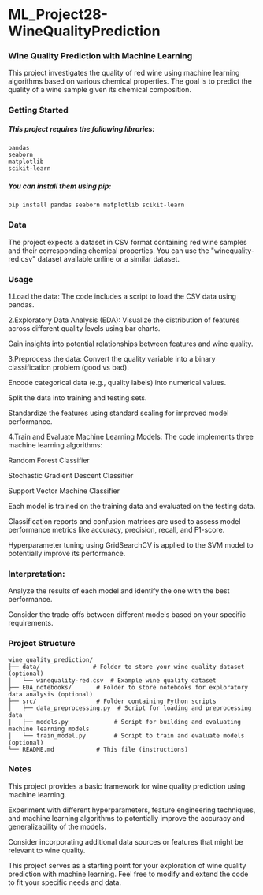 # ML_Project28-WineQualityPrediction

### Wine Quality Prediction with Machine Learning
This project investigates the quality of red wine using machine learning algorithms based on various chemical properties. The goal is to predict the quality of a wine sample given its chemical composition.

### Getting Started

##### This project requires the following libraries:
```
pandas
seaborn
matplotlib
scikit-learn
```
##### You can install them using pip:
```
pip install pandas seaborn matplotlib scikit-learn
```

### Data
The project expects a dataset in CSV format containing red wine samples and their corresponding chemical properties. You can use the "winequality-red.csv" dataset available online or a similar dataset.

### Usage
1.Load the data: The code includes a script to load the CSV data using pandas.

2.Exploratory Data Analysis (EDA):
Visualize the distribution of features across different quality levels using bar charts.

Gain insights into potential relationships between features and wine quality.

3.Preprocess the data:
Convert the quality variable into a binary classification problem (good vs bad).

Encode categorical data (e.g., quality labels) into numerical values.

Split the data into training and testing sets.

Standardize the features using standard scaling for improved model performance.

4.Train and Evaluate Machine Learning Models:
The code implements three machine learning algorithms:

Random Forest Classifier

Stochastic Gradient Descent Classifier

Support Vector Machine Classifier

Each model is trained on the training data and evaluated on the testing data.

Classification reports and confusion matrices are used to assess model performance metrics like accuracy, precision, recall, and F1-score.

Hyperparameter tuning using GridSearchCV is applied to the SVM model to potentially improve its performance.

### Interpretation:
Analyze the results of each model and identify the one with the best performance.

Consider the trade-offs between different models based on your specific requirements.

### Project Structure
```
wine_quality_prediction/
├── data/               # Folder to store your wine quality dataset (optional)
│   └── winequality-red.csv  # Example wine quality dataset
├── EDA_notebooks/       # Folder to store notebooks for exploratory data analysis (optional)
├── src/                 # Folder containing Python scripts
│   ├── data_preprocessing.py  # Script for loading and preprocessing data
│   ├── models.py             # Script for building and evaluating machine learning models
│   └── train_model.py        # Script to train and evaluate models (optional)
└── README.md            # This file (instructions)
```

### Notes
This project provides a basic framework for wine quality prediction using machine learning.

Experiment with different hyperparameters, feature engineering techniques, and machine learning algorithms to potentially improve the accuracy and generalizability of the models.

Consider incorporating additional data sources or features that might be relevant to wine quality.

This project serves as a starting point for your exploration of wine quality prediction with machine learning. Feel free to modify and extend the code to fit your specific needs and data.
